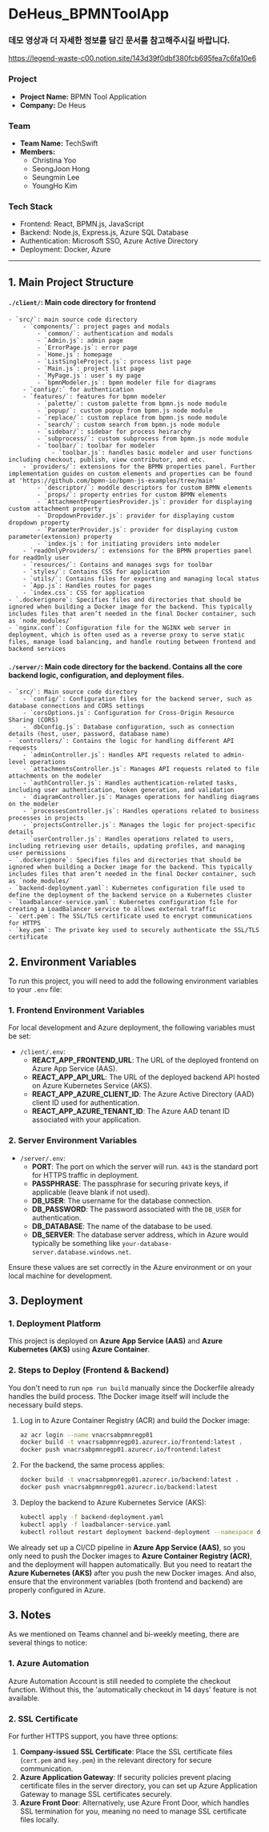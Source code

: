 # DeHeus_BPMNToolApp
### 데모 영상과 더 자세한 정보를 담긴 문서를 참고해주시길 바랍니다.
https://legend-waste-c00.notion.site/143d39f0dbf380fcb695fea7c6fa10e6

### Project
- **Project Name:** BPMN Tool Application
- **Company:** De Heus

### Team
- **Team Name:** TechSwift
- **Members:**
  - Christina Yoo
  - SeongJoon Hong
  - Seungmin Lee
  - YoungHo Kim

### Tech Stack
- Frontend: React, BPMN.js, JavaScript
- Backend: Node.js, Express.js, Azure SQL Database
- Authentication: Microsoft SSO, Azure Active Directory
- Deployment: Docker, Azure

---

## 1. Main Project Structure
#### `./client/`: Main code directory for frontend
	- `src/`: main source code directory
		- `components/`: project pages and modals
			- `common/`: authentication and modals
			- `Admin.js`: admin page
			- `ErrorPage.js`: error page
			- `Home.js`: homepage
			- `ListSingleProject.js`: process list page
			- `Main.js`: project list page
			- `MyPage.js`: user`s my page
			- `bpmnModeler.js`: bpmn modeler file for diagrams
		- `config/:` for authentication
		- `features/`: features for bpmn modeler
			- `palette/`: custom palette from bpmn.js node module
			- `popup/`: custom popup from bpmn.js node module
			- `replace/`: custom replace from bpmn.js node module
			- `search/`: custom search from bpmn.js node module
			- `sidebar/`: sidebar for process heirarchy
			- `subprocess/`: custom subprocess from bpmn.js node module
			- `toolbar/`: toolbar for modeler
				- `toolbar.js`: handles basic modeler and user functions including checkout, publish, view contributor, and etc.
		- `providers/`: extensions for the BPMN properties panel. Further implementation guides on custom elements and properties can be found at 'https://github.com/bpmn-io/bpmn-js-examples/tree/main'
			- `descriptor/`: moddle descriptors for custom BPMN elements
			- `props/`: property entries for custom BPMN elements
			- `AttachmentPropertiesProvider.js`: provider for displaying custom attachment property
			- `DropdownProvider.js`: provider for displaying custom dropdown property
			- `ParameterProvider.js`: provider for displaying custom parameter(extension) property
			- `index.js`: for initiating providers into modeler
		- `readOnlyProviders/`: extensions for the BPMN properties panel for readOnly user
		- `resources/`: Contains and manages svgs for toolbar
		- `styles/`: Contains CSS for application
		- `utils/`: Contains files for exporting and managing local status 
		- `App.js`: Handles routes for pages
		- `index.css`: CSS for application
	- `.dockerignore`: Specifies files and directories that should be ignored when building a Docker image for the backend. This typically includes files that aren’t needed in the final Docker container, such as `node_modules/`
	- `nginx.conf`: Configuration file for the NGINX web server in deployment, which is often used as a reverse proxy to serve static files, manage load balancing, and handle routing between frontend and backend services
#### `./server/`: Main code directory for the backend. Contains all the core backend logic, configuration, and deployment files.
	- `src/`: Main source code directory
		- `config/`: Configuration files for the backend server, such as database connections and CORS settings
		- `corsOptions.js`: Configuration for Cross-Origin Resource Sharing (CORS)
		- `dbConfig.js`: Database configuration, such as connection details (host, user, password, database name)
	- `controllers/`: Contains the logic for handling different API requests
		- `adminController.js`: Handles API requests related to admin-level operations
		- `attachmentsController.js`: Manages API requests related to file attachments on the modeler
		- `authController.js`: Handles authentication-related tasks, including user authentication, token generation, and validation
		- `diagramController.js`: Manages operations for handling diagrams on the modeler
		- `processesController.js`: Handles operations related to business processes in projects
		- `projectsController.js`: Manages the logic for project-specific details
		- `userController.js`: Handles operations related to users, including retrieving user details, updating profiles, and managing user permissions	
	- `.dockerignore`: Specifies files and directories that should be ignored when building a Docker image for the backend. This typically includes files that aren’t needed in the final Docker container, such as `node_modules/`
	- `backend-deployment.yaml`: Kubernetes configuration file used to define the deployment of the backend service on a Kubernetes cluster
	- `loadbalancer-service.yaml`: Kubernetes configuration file for creating a LoadBalancer service to allows external traffic
	- `cert.pem`: The SSL/TLS certificate used to encrypt communications for HTTPS
	- `key.pem`: The private key used to securely authenticate the SSL/TLS certificate



## 2. Environment Variables
To run this project, you will need to add the following environment variables to your `.env` file:

### 1. Frontend Environment Variables
For local development and Azure deployment, the following variables must be set:
- `/client/.env`: 
	- **REACT_APP_FRONTEND_URL**: The URL of the deployed frontend on Azure App Service (AAS).
	- **REACT_APP_API_URL**: The URL of the deployed backend API hosted on Azure Kubernetes Service (AKS).
	- **REACT_APP_AZURE_CLIENT_ID**: The Azure Active Directory (AAD) client ID used for authentication.
	- **REACT_APP_AZURE_TENANT_ID**: The Azure AAD tenant ID associated with your application.

### 2. Server Environment Variables
- `/server/.env`: 
	- **PORT**: The port on which the server will run. `443` is the standard port for HTTPS traffic in deployment.
	- **PASSPHRASE**: The passphrase for securing private keys, if applicable (leave blank if not used).
	- **DB_USER**: The username for the database connection.
	- **DB_PASSWORD**: The password associated with the `DB_USER` for authentication.
	- **DB_DATABASE**: The name of the database to be used.
	- **DB_SERVER**: The database server address, which in Azure would typically be something like `your-database-server.database.windows.net`.

Ensure these values are set correctly in the Azure environment or on your local machine for development.



## 3. Deployment

### 1. Deployment Platform
This project is deployed on **Azure App Service (AAS)** and **Azure Kubernetes (AKS)** using **Azure Container**.

### 2. Steps to Deploy (Frontend & Backend)

You don't need to run `npm run build` manually since the Dockerfile already handles the build process. Tthe Docker image itself will include the necessary build steps.

1. Log in to Azure Container Registry (ACR) and build the Docker image:
    ```bash
    az acr login --name vnacrsabpmnregp01
    docker build -t vnacrsabpmnregp01.azurecr.io/frontend:latest .
    docker push vnacrsabpmnregp01.azurecr.io/frontend:latest
    ```

2. For the backend, the same process applies:
    ```bash
    docker build -t vnacrsabpmnregp01.azurecr.io/backend:latest .
    docker push vnacrsabpmnregp01.azurecr.io/backend:latest
    ```

3. Deploy the backend to Azure Kubernetes Service (AKS):
    ```bash
    kubectl apply -f backend-deployment.yaml
    kubectl apply -f loadbalancer-service.yaml
    kubectl rollout restart deployment backend-deployment --namespace default
    ```

We already set up a CI/CD pipeline in **Azure App Service (AAS)**, so you only need to push the Docker images to **Azure Container Registry (ACR)**, and the deployment will happen automatically. But you need to reatart the **Azure Kubernetes (AKS)** after you push the new Docker images. And also, ensure that the environment variables (both frontend and backend) are properly configured in Azure.


## 3. Notes
As we mentioned on Teams channel and bi-weekly meeting, there are several things to notice:
### 1. Azure Automation
Azure Automation Account is still needed to complete the checkout function. Without this, the 'automatically checkout in 14 days' feature is not available.
### 2. SSL Certificate
For further HTTPS support, you have three options:
1. **Company-issued SSL Certificate**: Place the SSL certificate files (`cert.pem` and `key.pem`) in the relevant directory for secure communication.
2. **Azure Application Gateway**: If security policies prevent placing certificate files in the server directory, you can set up Azure Application Gateway to manage SSL certificates securely.
3. **Azure Front Door**: Alternatively, use Azure Front Door, which handles SSL termination for you, meaning no need to manage SSL certificate files locally.
